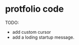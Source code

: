 # protfolio code
[website]: i24k3.github.io

TODO:
- add custom cursor
- add a loding startup message.
